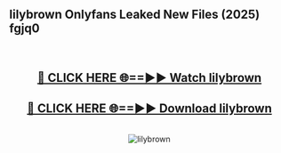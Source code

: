 <h2>lilybrown Onlyfans Leaked New Files (2025) fgjq0</h2>
<br>
<div align="center">
<h2><a href="https://mediafiles.top/lilybrown&ref=git" rel="nofollow">🔴 CLICK HERE 🌐==►► Watch lilybrown</a></h2>
<h2><a href="https://mediafiles.top/lilybrown&ref=git" rel="nofollow">🔴 CLICK HERE 🌐==►► Download lilybrown</a></h2>
<br>
<a href="https://mediafiles.top/lilybrown&ref=git" rel="nofollow" data-target="animated-image.originalLink"><img src="https://i.ibb.co.com/xMMVF88/686577567.gif" alt="lilybrown" style="max-width: 100%; display: inline-block;" data-target="animated-image.originalImage"></a>
</div>
<br>
<br>